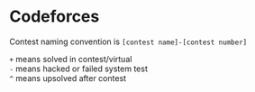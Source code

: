 # Codeforces
Contest naming convention is `[contest name]-[contest number]`

`+` means solved in contest/virtual  
`-` means hacked or failed system test  
`^` means upsolved after contest

